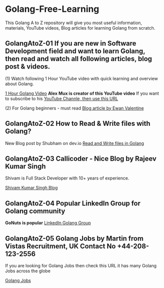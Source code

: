 # Golang-Free-Learning
This Golang A to Z repository will give you most useful information, materials, YouTube videos, Blog articles for learning Golang from scratch. 

## GolangAtoZ-01 If you are new in Software Development field and want to learn Golang, then read and watch all following articles, blog post & videos.

(1) Watch following 1 Hour YouTube video with quick learning and overview about Golang.

[1 Hour Golang Video](https://www.youtube.com/watch?v=8uiZC0l4Ajw)  **Alex Mux is creator of this YouTube video** If you want to subscribe to his [YouTube Channle, then use this URL](https://youtube.com/@mr_mux408?si=xKljk5S7n6kLKagK) 


(2) For Golang beginners - must read [Blog article by Ewan Valentine](https://ewanvalentine.io/blog/advice-for-new-go-programmers)


## GolangAtoZ-02 How to Read & Write files with Golang?

New Blog post by Shubham on dev.io [Read and Write files in Golang](https://dev.to/schadokar/read-and-write-files-in-golang-2b75)


## GolangAtoZ-03 Callicoder - Nice Blog by Rajeev Kumar Singh 

Shivam is Full Stack Developer with 10+ years of experience.

[Shivam Kumar Singh Blog](https://www.callicoder.com/)


## GolangAtoZ-04 Popular LinkedIn Group for Golang community

**GoNuts is popular** [LinkedIn Golang Group](https://www.linkedin.com/groups/3712244/)



## GolangAtoZ-05  Golang Jobs by Martin from Vistas Recruitment, UK Contact No +44-208-123-2556 

If you are looking for Golang Jobs then check this URL it has many Golang Jobs across the globe

[Golang Jobs](https://www.golangprojects.com/)



